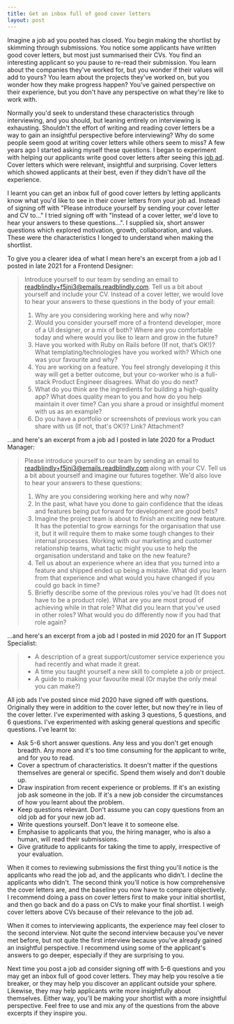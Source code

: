 ```yaml
---
title: Get an inbox full of good cover letters
layout: post
---
```


Imagine a job ad you posted has closed. You begin making the shortlist by skimming through submissions. You notice some applicants have written good cover letters, but most just summarised their CVs. You find an interesting applicant so you pause to re-read their submission. You learn about the companies they've worked for, but you wonder if their values will add to yours? You learn about the projects they've worked on, but you wonder how they make progress happen? You've gained perspective on their experience, but you don't have any perspective on what they're like to work with.

Normally you'd seek to understand these characteristics through interviewing, and you should, but leaning entirely on interviewing is exhausting. Shouldn't the effort of writing and reading cover letters be a way to gain an insightful perspective before interviewing? Why do some people seem good at writing cover letters while others seem to miss? A few years ago I started asking myself these questions. I began to experiment with helping our applicants write good cover letters after seeing this [job ad](https://m.signalvnoise.com/basecamp-is-hiring-customer-support-representatives/). Cover letters which were relevant, insightful and surprising. Cover letters which showed applicants at their best, even if they didn't have *all* the experience.

I learnt you can get an inbox full of good cover letters by letting applicants know what you'd like to see in their cover letters from your job ad. Instead of signing off with "Please introduce yourself by sending your cover letter and CV to..." I tried signing off with "Instead of a cover letter, we'd love to hear your answers to these questions...". I supplied six, short answer questions which explored motivation, growth, collaboration, and values. These were the characteristics I longed to understand when making the shortlist.

To give you a clearer idea of what I mean here's an excerpt from a job ad I posted in late 2021 for a Frontend Designer:

> Introduce yourself to our team by sending an email to [readblindly+f5jni3@emails.readblindly.com](mailto:readblindly+f5jni3@emails.readblindly.com). Tell us a bit about yourself and include your CV. Instead of a cover letter, we would love to hear your answers to these questions in the body of your email:
> 
>  1. Why are you considering working here and why now?
>  2. Would you consider yourself more of a frontend developer, more of a UI designer, or a mix of both? Where are you comfortable today and where would you like to learn and grow in the future?
>  3. Have you worked with Ruby on Rails before (If not, that’s OK!)? What templating/technologies have you worked with? Which one was your favourite and why?
>  4. You are working on a feature. You feel strongly developing it this way will get a better outcome, but your co-worker who is a full-stack Product Engineer disagrees. What do you do next?
>  5. What do you think are the ingredients for building a high-quality app? What does quality mean to you and how do you help maintain it over time? Can you share a proud or insightful moment with us as an example?
>  6. Do you have a portfolio or screenshots of previous work you can share with us (If not, that's OK!)? Link? Attachment?

...and here's an excerpt from a job ad I posted in late 2020 for a Product Manager:

> Please introduce yourself to our team by sending an email to [readblindly+f5jni3@emails.readblindly.com](mailto:readblindly+f5jni3@emails.readblindly.com) along with your CV. Tell us a bit about yourself and imagine our futures together. We'd also love to hear your answers to these questions:
>
> 1. Why are you considering working here and why now?
> 2. In the past, what have you done to gain confidence that the ideas and features being put forward for development are good bets?
> 3. Imagine the project team is about to finish an exciting new feature. It has the potential to grow earnings for the organisation that use it, but it will require them to make some tough changes to their internal processes. Working with our marketing and customer relationship teams, what tactic might you use to help the organisation understand and take on the new feature?
> 4. Tell us about an experience where an idea that you turned into a feature and shipped ended up being a mistake. What did you learn from that experience and what would you have changed if you could go back in time?
> 5. Briefly describe some of the previous roles you've had (It does not have to be a product role). What are you are most proud of achieving while in that role? What did you learn that you've used in other roles? What would you do differently now if you had that role again?

...and here's an excerpt from a job ad I posted in mid 2020 for an IT Support Specialist:

> - A description of a great support/customer service experience you had recently and what made it great.
> - A time you taught yourself a new skill to complete a job or project.
> - A guide to making your favourite meal (Or maybe the only meal you can make?)

All job ads I've posted since mid 2020 have signed off with questions. Originally they were in addition to the cover letter, but now they're in lieu of the cover letter. I've experimented with asking 3 questions, 5 questions, and 6 questions. I've experimented with asking general questions and specific questions. I've learnt to:

- Ask 5-6 short answer questions. Any less and you don't get enough breadth. Any more and it's too time consuming for the applicant to write, and for you to read.
- Cover a spectrum of characteristics. It doesn't matter if the questions themselves are general or specific. Spend them wisely and don't double up.
- Draw inspiration from recent experience or problems. If it's an existing job ask someone in the job. If it's a new job consider the circumstances of how you learnt about the problem.
- Keep questions relevant. Don't assume you can copy questions from an old job ad for your new job ad.
- Write questions yourself. Don't leave it to someone else.
- Emphasise to applicants that you, the hiring manager, who is also a human, will read their submissions.
- Give gratitude to applicants for taking the time to apply, irrespective of your evaluation.

When it comes to reviewing submissions the first thing you'll notice is the applicants who read the job ad, and the applicants who didn't. I decline the applicants who didn't. The second think you'll notice is how comprehensive the cover letters are, and the baseline you now have to compare objectively. I recommend doing a pass on cover letters first to make your initial shortlist, and then go back and do a pass on CVs to make your final shortlist. I weigh cover letters above CVs because of their relevance to the job ad.

When it comes to interviewing applicants, the experience may feel closer to the second interview. Not quite the second interview because you've never met before, but not quite the first interview because you've already gained an insightful perspective. I recommend using some of the applicant's answers to go deeper, especially if they are surprising to you.

Next time you post a job ad consider signing off with 5-6 questions and you may get an inbox full of good cover letters. They may help you resolve a tie breaker, or they may help you discover an applicant outside your sphere. Likewise, they may help applicants write more insightfully about themselves. Either way, you'll be making your shortlist with a more insightful perspective. Feel free to use and mix any of the questions from the above excerpts if they inspire you.